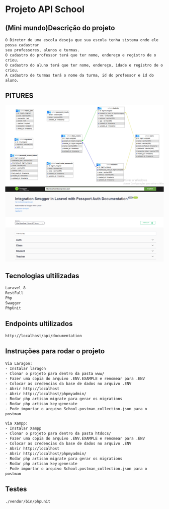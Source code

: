 # Projeto API School

## (Mini mundo)Descrição do projeto
```
O Diretor de uma escola deseja que sua escola tenha sistema onde ele possa cadastrar 
seu professores, alunos e turmas.
O cadastro do professor terá que ter nome, endereço e registro de o criou.
O cadastro do aluno terá que ter nome, endereço, idade e registro de o criou.
A cadastro de turmas terá o nome da turma, id do professor e id do aluno.
```

## PITURES

![App Screenshot](/docs/Capturar1.PNG?text=App+Screenshot+Here)
![App Screenshot](/docs/Capturar2.PNG?text=App+Screenshot+Here)

## Tecnologias ultilizadas
```
Laravel 8
RestFull
Php
Swagger
PhpUnit
```

## Endpoints ultilizados
```
http://localhost/api/documentation
```

## Instruções para rodar o projeto
```
Via Laragon:
- Instalar laragon  
- Clonar o projeto para dentro da pasta www/
- Fazer uma copia do arquivo .ENV.EXAMPLE e renomear para .ENV
- Colocar as credencias da base de dados no arquivo .ENV
- Abrir http://localhost 
- Abrir http://localhost/phpmyadmin/
- Rodar php artisan migrate para gerar os migrations
- Rodar php artisan key:generate
- Pode importar o arquivo School.postman_collection.json para o postman
```

```
Via Xampp:
- Instalar Xampp  
- Clonar o projeto para dentro da pasta htdocs/
- Fazer uma copia do arquivo .ENV.EXAMPLE e renomear para .ENV
- Colocar as credencias da base de dados no arquivo .ENV
- Abrir http://localhost 
- Abrir http://localhost/phpmyadmin/
- Rodar php artisan migrate para gerar os migrations
- Rodar php artisan key:generate
- Pode importar o arquivo School.postman_collection.json para o postman
```

## Testes
```
./vendor/bin/phpunit

```
